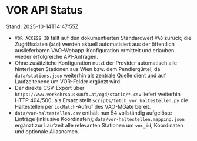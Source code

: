 # VOR API Status

Stand: 2025-10-14T14:47:55Z

* `VOR_ACCESS_ID` fällt auf den dokumentierten Standardwert `VAO` zurück; die Zugriffsdaten (`aid`) werden aktuell automatisiert aus der öffentlich auslieferbaren VAO-Webapp-Konfiguration ermittelt und erlauben wieder erfolgreiche API-Anfragen.
* Ohne zusätzliche Konfiguration nutzt der Provider automatisch alle hinterlegten Stationen aus Wien bzw. dem Pendlergürtel, da `data/stations.json` weiterhin als zentrale Quelle dient und auf Laufzeitebene um VOR-Felder ergänzt wird.
* Der direkte CSV-Export über `https://www.verkehrsauskunft.at/ogd/static/*.csv` liefert weiterhin HTTP 404/500; als Ersatz stellt `scripts/fetch_vor_haltestellen.py` die Haltestellen per `LocMatch`-Aufruf des VAO-MGate bereit.
* `data/vor-haltestellen.csv` enthält nun 54 vollständig aufgelöste Einträge (inklusive Koordinaten); `data/vor-haltestellen.mapping.json` ergänzt zur Laufzeit alle relevanten Stationen um `vor_id`, Koordinaten und optionale Aliasnamen.
